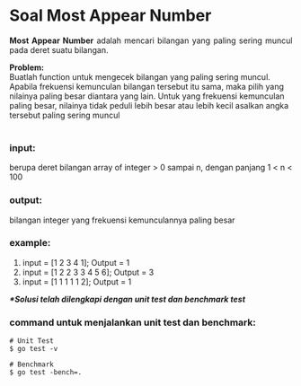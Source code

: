 # Soal Most Appear Number

<p align=justify><b>Most Appear Number</b> adalah mencari bilangan yang paling sering muncul pada deret suatu bilangan. <br>
</p>

<b>Problem:</b><br>
Buatlah function untuk mengecek bilangan yang paling sering muncul. Apabila frekuensi kemunculan bilangan tersebut itu sama, maka pilih yang nilainya paling besar diantara yang lain. Untuk yang frekuensi kemunculan paling besar, nilainya tidak peduli lebih besar atau lebih kecil asalkan angka tersebut paling sering muncul<br>
<br>

### input:

berupa deret bilangan array of integer > 0 sampai n, dengan panjang 1 < n < 100
<br>

### output:

bilangan integer yang frekuensi kemunculannya paling besar
<br>

### example:

1. input = [1 2 3 4 1]; Output = 1
2. input = [1 2 2 3 3 4 5 6]; Output = 3
3. input = [1 1 1 1 1 2]; Output = 1

<i><b>*Solusi telah dilengkapi dengan unit test dan benchmark test</b></i>

### command untuk menjalankan unit test dan benchmark:

```
# Unit Test
$ go test -v

# Benchmark
$ go test -bench=.
```
